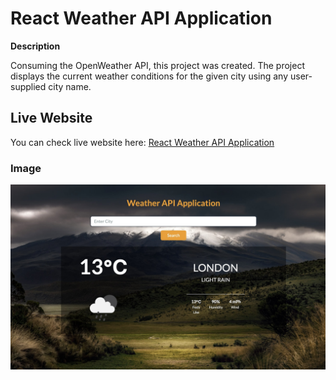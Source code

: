 # React Weather API Application

**Description**

Consuming the OpenWeather API, this project was created. The project displays the current weather conditions for the given city using any user-supplied city name.

## Live Website

You can check live website here: [React Weather API Application](https://jovial-frangipane-a08e8d.netlify.app/)

### Image

![Weather API](https://raw.githubusercontent.com/DogukanMere/weather-api-react/main/public/app_ss.jpg)
